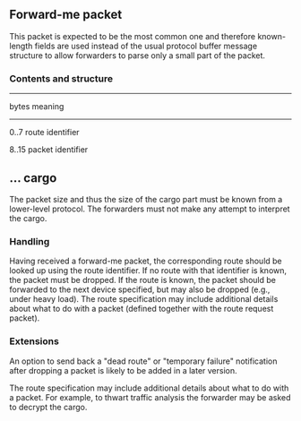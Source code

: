 ## Forward-me packet

This packet is expected to be the most common one and therefore known-length
fields are used instead of the usual protocol buffer message structure to allow
forwarders to parse only a small part of the packet.

### Contents and structure

----------------------------
bytes  meaning
-----  ----------------
0..7   route identifier

8..15   packet identifier

...    cargo
----------------------------

The packet size and thus the size of the cargo part must be known from a
lower-level protocol. The forwarders must not make any attempt to interpret the
cargo.

### Handling

Having received a forward-me packet, the corresponding route should be
looked up using the route identifier. If no route with that identifier is known,
the packet must be dropped. If the route is known, the packet should be
forwarded to the next device specified, but may also be dropped (e.g., under
heavy load). The route specification may include additional details about what
to do with a packet (defined together with the route request packet).

### Extensions

An option to send back a "dead route" or "temporary failure" notification after
dropping a packet is likely to be added in a later version.

The route specification may include additional details about what to do with a
packet. For example, to thwart traffic analysis the forwarder may be asked to
decrypt the cargo.
